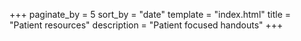 +++
paginate_by = 5
sort_by = "date"
template = "index.html"
title = "Patient resources"
description = "Patient focused handouts"
+++
